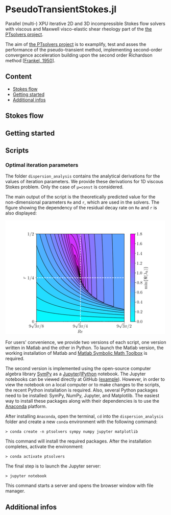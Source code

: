 # PseudoTransientStokes.jl

Parallel (multi-) XPU iterative 2D and 3D incompressible Stokes flow solvers with viscous and Maxwell visco-elastic shear rheology part of the [the PTsolvers project](https://ptsolvers.github.io/).

The aim of [the PTsolvers project](https://ptsolvers.github.io/) is to examplify, test and asses the performance of the pseudo-transient method, implementing second-order convergence acceleration building upon the second order Richardson method \[[Frankel, 1950](https://doi.org/10.2307/2002770)\].

## Content
- [Stokes flow](#stokes-flow)
- [Getting started](#getting-started)
- [Additional infos](#additional-infos)


## Stokes flow


## Getting started

## Scripts

### Optimal iteration parameters
The folder `dispersion_analysis` contains the analytical derivations for the values of iteration parameters. We provide these derivations for 1D viscous Stokes problem. Only the case of `μ=const` is considered.

The main output of the script is the theoretically predicted value for the non-dimensional parameters `Re` and `r`, which are used in the solvers. The figure showing the dependency of the residual decay rate on `Re` and `r` is also displayed:

<img src="dispersion_analysis/fig_dispersion_analysis_stokes1D.png" alt="Results of the dispersion analysis for the stokes problem" width="500">

For users' convenience, we provide two versions of each script, one version written in Matlab and the other in Python. To launch the Matlab version, the working installation of Matlab and [Matlab Symbolic Math Toolbox](https://www.mathworks.com/products/symbolic.html) is required.

The second version is implemented using the open-source computer algebra library [SymPy](https://www.sympy.org/) as a [Jupyter](https://jupyter.org/)/[IPython](https://ipython.org/) notebook. The Jupyter notebooks can be viewed directly at GitHub ([example](https://github.com/PTsolvers/PseudoTransientStokes.jl/blob/main/dispersion_analysis/dispersion_analysis_stokes1D.ipynb)). However, in order to view the notebook on a local computer or to make changes to the scripts, the recent Python installation is required. Also, several Python packages need to be installed: SymPy, NumPy, Jupyter, and Matplotlib. The easiest way to install these packages along with their dependencies is to use the [Anaconda](https://www.anaconda.com/products/individual) platform.

After installing `Anaconda`, open the terminal, `cd` into the `dispersion_analysis` folder and create a new `conda` environment with the following command:
```
> conda create -n ptsolvers sympy numpy jupyter matplotlib
```
This command will install the required packages. After the installation completes, activate the environment:
```
> conda activate ptsolvers
```
The final step is to launch the Jupyter server:
```
> jupyter notebook
```
This command starts a server and opens the browser window with file manager.



## Additional infos
